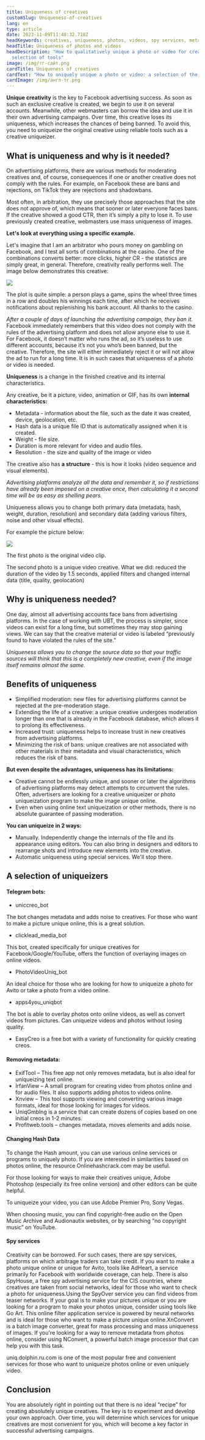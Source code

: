 ```yaml
---
title: Uniqueness of creatives
customSlug: Uniqueness-of-creatives
lang: en
type: article
date: 2023-11-09T11:48:32.718Z
headKeywords: creatives, uniqueness, photos, videos, spy services, metadata
headTitle: Uniqueness of photos and videos
headDescription: "How to qualitatively unique a photo or video for creatives: a
  selection of tools"
image: /img/тг-сайт.png
cardTitle: Uniqueness of creatives
cardText: "How to uniquely unique a photo or video: a selection of the best tools"
cardImage: /img/англ-тг.png
---
```

**Unique creativity** is the key to Facebook advertising success. As soon as such an exclusive creative is created, we begin to use it on several accounts. Meanwhile, other webmasters can borrow the idea and use it in their own advertising campaigns. Over time, this creative loses its uniqueness, which increases the chances of being banned. To avoid this, you need to uniqueize the original creative using reliable tools such as a creative uniqueizer.



## What is uniqueness and why is it needed?

On advertising platforms, there are various methods for moderating creatives and, of course, consequences if one or another creative does not comply with the rules. For example, on Facebook these are bans and rejections, on TikTok they are rejections and shadowbans.

Most often, in arbitration, they use precisely those approaches that the site does not approve of, which means that sooner or later everyone faces bans. If the creative showed a good CTR, then it’s simply a pity to lose it. To use previously created creative, webmasters use mass uniqueness of images.

**Let's look at everything using a specific example.**

Let's imagine that I am an arbitrator who pours money on gambling on Facebook, and I test all sorts of combinations at the casino. One of the combinations converts better: more clicks, higher CR - the statistics are simply great, in general. Therefore, creativity really performs well. The image below demonstrates this creative:

![](https://lh7-us.googleusercontent.com/U6NRnNqPg3IclDU1gJ7MGk9D0YoVN6wJSwkrjf0-P4Uh2lbg3Ixrax21HiwCd_Zql28JY5Y4ZWF4U9rC-53a95ryUh9MI5TYKR98voH8aVRZFOoX8mkH2-o1fq4GRRp49897w5Nl6dPHD9hwbnmoAeQ)

The plot is quite simple: a person plays a game, spins the wheel three times in a row and doubles his winnings each time, after which he receives notifications about replenishing his bank account. All thanks to the casino.

*After a couple of days of launching the advertising campaign, they ban it.* Facebook immediately remembers that this video does not comply with the rules of the advertising platform and does not allow anyone else to use it. For Facebook, it doesn’t matter who runs the ad, so it’s useless to use different accounts, because it’s not you who’s been banned, but the creative. Therefore, the site will either immediately reject it or will not allow the ad to run for a long time. It is in such cases that uniqueness of a photo or video is needed.

**Uniqueness** is a change in the finished creative and its internal characteristics.

Any creative, be it a picture, video, animation or GIF, has its own **internal characteristics:**

* Metadata - information about the file, such as the date it was created, device, geolocation, etc.
* Hash data is a unique file ID that is automatically assigned when it is created.
* Weight - file size.
* Duration is more relevant for video and audio files.
* Resolution - the size and quality of the image or video

The creative also has **a structure** - this is how it looks (video sequence and visual elements).

*Advertising platforms analyze all the data and remember it, so if restrictions have already been imposed on a creative once, then calculating it a second time will be as easy as shelling pears.*

Uniqueness allows you to change both primary data (metadata, hash, weight, duration, resolution) and secondary data (adding various filters, noise and other visual effects).

For example the picture below:

![](https://lh7-us.googleusercontent.com/WJeemJEm_CG1M9v-Jcwy-zRf1hoG-vHPX3W3g5V90yF-pqVMducZ3atfmys9V56q5bEknQcYFUcRLy23wc4OtrT_mWsOPmE8bLiAdvOCXoJ5_rO6iud528_fFWeg8EvIh8TvkYNXoheivw1qS1YBElw)

The first photo is the original video clip.

The second photo is a unique video creative. What we did: reduced the duration of the video by 1.5 seconds, applied filters and changed internal data (title, quality, geolocation)

## Why is uniqueness needed?

One day, almost all advertising accounts face bans from advertising platforms. In the case of working with UBT, the process is simpler, since videos can exist for a long time, but sometimes they may stop gaining views. We can say that the creative material or video is labeled “previously found to have violated the rules of the site.”

*Uniqueness allows you to change the source data so that your traffic sources will think that this is a completely new creative, even if the image itself remains almost the same.*

## Benefits of uniqueness

* Simplified moderation: new files for advertising platforms cannot be rejected at the pre-moderation stage.
* Extending the life of a creative: a unique creative undergoes moderation longer than one that is already in the Facebook database, which allows it to prolong its effectiveness.
* Increased trust: uniqueness helps to increase trust in new creatives from advertising platforms.
* Minimizing the risk of bans: unique creatives are not associated with other materials in their metadata and visual characteristics, which reduces the risk of bans.

**But even despite the advantages, uniqueness has its limitations:**

* Creative cannot be endlessly unique, and sooner or later the algorithms of advertising platforms may detect attempts to circumvent the rules. Often, advertisers are looking for a creative uniqueizer or photo uniqueization program to make the image unique online.
* Even when using online text uniqueization or other methods, there is no absolute guarantee of passing moderation.

**You can uniqueize in 2 ways:**

* Manually. Independently change the internals of the file and its appearance using editors. You can also bring in designers and editors to rearrange shots and introduce new elements into the creative.
* Automatic uniqueness using special services. We'll stop there.

## A selection of uniqueizers

#### Telegram bots:

* uniccreo_bot

The bot changes metadata and adds noise to creatives. For those who want to make a picture unique online, this is a great solution.

* clicklead_media_bot

This bot, created specifically for unique creatives for Facebook/Google/YouTube, offers the function of overlaying images on online videos.

* PhotoVideoUniq_bot

An ideal choice for those who are looking for how to uniqueize a photo for Avito or take a photo from a video online.

* apps4you_uniqbot

The bot is able to overlay photos onto online videos, as well as convert videos from pictures. Can uniqueize videos and photos without losing quality.

* EasyCreo is a free bot with a variety of functionality for quickly creating creos.

#### Removing metadata:

* ExifTool – This free app not only removes metadata, but is also ideal for uniqueizing text online.
* IrfanView – A small program for creating video from photos online and for audio files. It also supports adding photos to videos online.
* Xnview – This tool supports viewing and converting various image formats, ideal for those looking for images for videos.
* UniqGmblng is a service that can create dozens of copies based on one initial creos in 1-2 minutes.
* Profitweb.tools – changes metadata, moves elements and adds noise.

#### Changing Hash Data

To change the Hash amount, you can use various online services or programs to uniquely photo. If you are interested in similarities based on photos online, the resource Onlinehashcrack.com may be useful.

For those looking for ways to make their creatives unique, Adobe Photoshop (especially its free online version) and other editors can be quite helpful.

To uniqueize your video, you can use Adobe Premier Pro, Sony Vegas.

When choosing music, you can find copyright-free audio on the Open Music Archive and Audionautix websites, or by searching “no copyright music” on YouTube.

#### Spy services

Creativity can be borrowed. For such cases, there are spy services, platforms on which arbitrage traders can take credit. If you want to make a photo unique online or unique for Avito, tools like AdHeart, a service primarily for Facebook with worldwide coverage, can help. There is also SpyHouse, a free spy advertising service for the CIS countries, where creatives are taken from social networks, ideal for those who want to check a photo for uniqueness.Using the SpyOver service you can find videos from teaser networks. If your goal is to make your pictures unique or you are looking for a program to make your photos unique, consider using tools like Go Art. This online filter application service is powered by neural networks and is ideal for those who want to make a picture unique online.XnConvert is a batch image converter, great for mass processing and mass uniqueness of images. If you're looking for a way to remove metadata from photos online, consider using NConvert, a powerful batch image processor that can help you with this task.

uniq.dolphin.ru.com is one of the most popular free and convenient services for those who want to uniqueize photos online or even uniquely video.

## Conclusion

You are absolutely right in pointing out that there is no ideal “recipe” for creating absolutely unique creatives. The key is to experiment and develop your own approach. Over time, you will determine which services for unique creatives are most convenient for you, which will become a key factor in successful advertising campaigns.